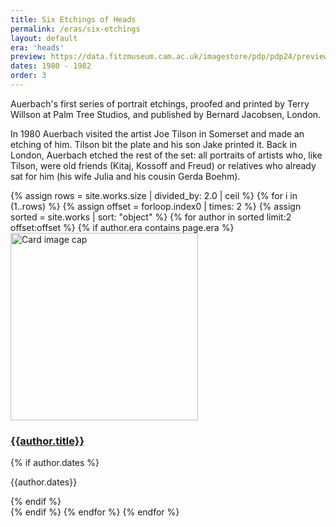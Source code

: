 ```yaml
---
title: Six Etchings of Heads
permalink: /eras/six-etchings
layout: default
era: 'heads'
preview: https://data.fitzmuseum.cam.ac.uk/imagestore/pdp/pdp24/preview_P_14_2000.jpg
dates: 1980 - 1982
order: 3
---
```


Auerbach's first series of portrait etchings, proofed and printed by Terry Willson at Palm Tree Studios, and published by Bernard Jacobsen, London.

In 1980 Auerbach visited the artist Joe Tilson in Somerset and made an etching of him. Tilson bit the plate and his son Jake printed it. Back in London, Auerbach etched the rest of the set: all portraits of artists who, like Tilson, were old friends (Kitaj, Kossoff and Freud) or relatives who already sat for him (his wife Julia and his cousin Gerda Boehm).

<div class="container mb-3">
  <div class="row">
  {% assign rows =  site.works.size | divided_by: 2.0 | ceil %}
  {% for i in (1..rows) %}
  {% assign offset = forloop.index0 | times: 2 %}
  {% assign sorted =  site.works | sort: "object" %}
      {% for author in sorted limit:2 offset:offset %}
      {% if author.era contains page.era %}
      <div class="col-md-4 mb-3">
        <div class="card h-100" >
          <a href="{{site.baseurl}}{{ author.permalink }}" class="stretched-link">
            <img class="card-img-top square" src="{{author.preview}}" alt="Card image cap" width="300" height="300"/>
          </a>
          <div class="card-body">
            <h3 class="lead mt-2">
              <a href="{{site.baseurl}}{{ author.permalink }}" class="stretched-link">{{author.title}}</a>
            </h3>
            {% if author.dates %}
            <p class="text-info">{{author.dates}}</p>
            {% endif %}
          </div>
        </div>
      </div>
      {% endif %}
      {% endfor %}
    {% endfor %}


  </div>
</div>
